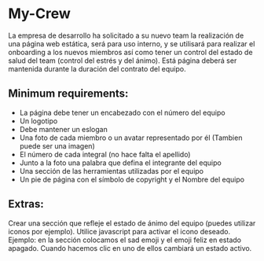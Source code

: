 # My-Crew

La empresa de desarrollo ha solicitado a su nuevo team la realización de una página web estática, será para uso interno, y se utilisará para realizar el onboarding a los nuevos miembros así como tener un control del estado de salud del team (control del estrés y del ánimo). Está página deberá ser mantenida durante la duración del contrato del equipo.

## Minimum requirements:

- La página debe tener un encabezado con el número del equipo
- Un logotipo
- Debe mantener un eslogan
- Una foto de cada miembro o un avatar representado por él (Tambien puede ser una imagen)
- El número de cada integral (no hace falta el apellido)
- Junto a la foto una palabra que defina el integrante del equipo
- Una sección de las herramientas utilizadas por el equipo
- Un pie de página con el símbolo de copyright y el Nombre del equipo

## Extras:

Crear una sección que refleje el estado de ánimo del equipo (puedes utilizar iconos por ejemplo). Utilice javascript para activar el icono deseado. Ejemplo: en la sección colocamos el sad emoji y el emoji feliz en estado apagado. Cuando hacemos clic en uno de ellos cambiará un estado activo.
